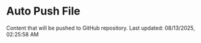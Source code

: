 # Auto Push File

Content that will be pushed to GitHub repository.
Last updated: 08/13/2025, 02:25:58 AM